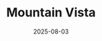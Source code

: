 ---
title: "Mountain Vista"
date: "2025-08-03"
description: "Beautiful mountain landscape captured during golden hour"
image: /images/raw/DSCF3002.jpg
captionText: "Tasmanian Highlands"
---